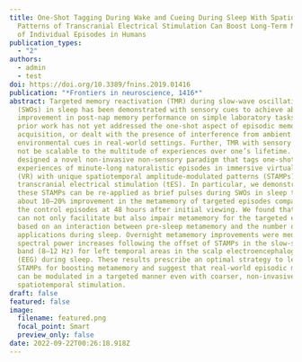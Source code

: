 ```yaml
---
title: One-Shot Tagging During Wake and Cueing During Sleep With Spatiotemporal
  Patterns of Transcranial Electrical Stimulation Can Boost Long-Term Metamemory
  of Individual Episodes in Humans
publication_types:
  - "2"
authors:
  - admin
  - test
doi: https://doi.org/10.3389/fnins.2019.01416
publication: "*Frontiers in neuroscience, 1416*"
abstract: Targeted memory reactivation (TMR) during slow-wave oscillations
  (SWOs) in sleep has been demonstrated with sensory cues to achieve about 5–12%
  improvement in post-nap memory performance on simple laboratory tasks. But
  prior work has not yet addressed the one-shot aspect of episodic memory
  acquisition, or dealt with the presence of interference from ambient
  environmental cues in real-world settings. Further, TMR with sensory cues may
  not be scalable to the multitude of experiences over one’s lifetime. We
  designed a novel non-invasive non-sensory paradigm that tags one-shot
  experiences of minute-long naturalistic episodes in immersive virtual reality
  (VR) with unique spatiotemporal amplitude-modulated patterns (STAMPs) of
  transcranial electrical stimulation (tES). In particular, we demonstrated that
  these STAMPs can be re-applied as brief pulses during SWOs in sleep to achieve
  about 10–20% improvement in the metamemory of targeted episodes compared to
  the control episodes at 48 hours after initial viewing. We found that STAMPs
  can not only facilitate but also impair metamemory for the targeted episodes
  based on an interaction between pre-sleep metamemory and the number of STAMP
  applications during sleep. Overnight metamemory improvements were mediated by
  spectral power increases following the offset of STAMPs in the slow-spindle
  band (8–12 Hz) for left temporal areas in the scalp electroencephalography
  (EEG) during sleep. These results prescribe an optimal strategy to leverage
  STAMPs for boosting metamemory and suggest that real-world episodic memories
  can be modulated in a targeted manner even with coarser, non-invasive
  spatiotemporal stimulation.
draft: false
featured: false
image:
  filename: featured.png
  focal_point: Smart
  preview_only: false
date: 2022-09-22T00:26:18.918Z
---
```

